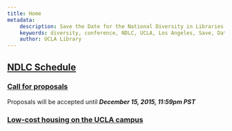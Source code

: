 ```yaml
---
title: Home
metadata:
    description: Save the Date for the National Diversity in Libraries Conference (NDLC) 2016 UCLA, Los Angeles, California where library staff discuss issues relating to diversity.
    keywords: diversity, conference, NDLC, UCLA, Los Angeles, Save, Date, national, 2016, what is diversity, diversity committee
    author: UCLA Library
---
```


## [NDLC Schedule](../02.program/02.ndlc-schedule/program.md)

### [Call for proposals](NDLC_CFP.pdf)
  Proposals will be accepted until **_December 15, 2015, 11:59pm PST_**
  
### [Low-cost housing on the UCLA campus](../04.venue/venue.md)

